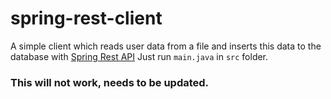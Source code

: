 # spring-rest-client
A simple client which reads user data from a file and inserts this data to the database with [Spring Rest API](https://github.com/fthbrmnby/spring-rest)
Just run `main.java` in `src` folder.

### This will not work, needs to be updated.
